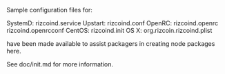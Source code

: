 Sample configuration files for:

SystemD: rizcoind.service
Upstart: rizcoind.conf
OpenRC:  rizcoind.openrc
         rizcoind.openrcconf
CentOS:  rizcoind.init
OS X:    org.rizcoin.rizcoind.plist

have been made available to assist packagers in creating node packages here.

See doc/init.md for more information.
